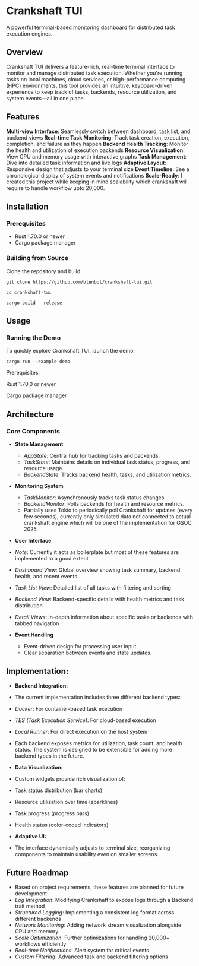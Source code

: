 # Crankshaft TUI

A powerful terminal-based monitoring dashboard for distributed task execution engines.

## Overview

Crankshaft TUI delivers a feature-rich, real-time terminal interface to monitor and manage distributed task execution. Whether you're running tasks on local machines, cloud services, or high-performance computing (HPC) environments, this tool provides an intuitive, keyboard-driven experience to keep track of tasks, backends, resource utilization, and system events—all in one place.

## Features

**Multi-view Interface**: Seamlessly switch between dashboard, task list, and backend views
**Real-time Task Monitoring**: Track task creation, execution, completion, and failure as they happen
**Backend Health Tracking**: Monitor the health and utilization of execution backends
**Resource Visualization**: View CPU and memory usage with interactive graphs
**Task Management**: Dive into detailed task information and live logs
**Adaptive Layout**: Responsive design that adjusts to your terminal size
**Event Timeline**: See a chronological display of system events and notifications
**Scale-Ready**: I created this project while keeping in mind scalability which crankshaft will require to handle workflow upto 20,000.

## Installation

### Prerequisites

- Rust 1.70.0 or newer
- Cargo package manager

### Building from Source

Clone the repository and build:

```
git clone https://github.com/blenbot/crankshaft-tui.git

cd crankshaft-tui

cargo build --release
```

## Usage

### Running the Demo

To quickly explore Crankshaft TUI, launch the demo:

```
cargo run --example demo
```

Prerequisites:

Rust 1.70.0 or newer

Cargo package manager

## Architecture

### Core Components

- **State Management**
  - *AppState*: Central hub for tracking tasks and backends.
  - *TaskState*: Maintains details on individual task status, progress, and resource usage.
  - *BackendState*: Tracks backend health, tasks, and utilization metrics.

- **Monitoring System**
  - *TaskMonitor*: Asynchronously tracks task status changes.
  - *BackendMonitor*: Polls backends for health and resource metrics.
  - Partially uses Tokio to periodically poll Crankshaft for updates (every few seconds), currently only simulated data not connected to actual crankshaft engine which will be one of the implementation for GSOC 2025.

- **User Interface**
 - *Note*: Currently it acts as boilerplate but most of these features are implemented to a good extent
 - *Dashboard View*: Global overview showing task summary, backend health, and recent events
 - *Task List View*: Detailed list of all tasks with filtering and sorting
 - *Backend View*: Backend-specific details with health metrics and task distribution
 - *Detail Views*: In-depth information about specific tasks or backends with tabbed navigation

- **Event Handling**
  - Event-driven design for processing user input.
  - Clear separation between events and state updates.


## Implementation:
 - **Backend Integration:**
 - The current implementation includes three different backend types:

 - *Docker*: For container-based task execution
 - *TES (Task Execution Service)*: For cloud-based execution
 - *Local Runner*: For direct execution on the host system
 - Each backend exposes metrics for utilization, task count, and health status. The system is designed to be extensible for adding more backend types in the future.

 - **Data Visualization:**
 - Custom widgets provide rich visualization of:

  - Task status distribution (bar charts)
  - Resource utilization over time (sparklines)
  - Task progress (progress bars)
  - Health status (color-coded indicators)
 - **Adaptive UI:**
 - The interface dynamically adjusts to terminal size, reorganizing components to maintain usability even on smaller screens.

## Future Roadmap
 - Based on project requirements, these features are planned for future development:
  - *Log Integration*: Modifying Crankshaft to expose logs through a Backend trait method
  - *Structured Logging*: Implementing a consistent log format across different backends
  - *Network Monitoring*: Adding network stream visualization alongside CPU and memory
  - *Scale Optimization*: Further optimizations for handling 20,000+ workflows efficiently
  - *Real-time Notifications*: Alert system for critical events
  - *Custom Filtering*: Advanced task and backend filtering options
